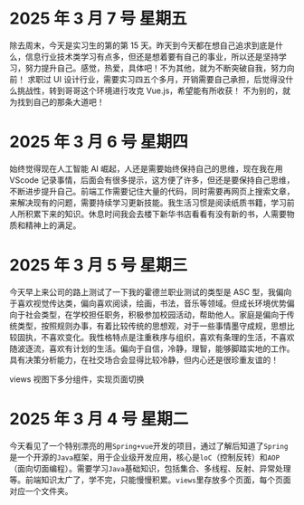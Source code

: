 # 2025 年 3 月 7 号 星期五

除去周末，今天是实习生的第的第 15 天。昨天到今天都在想自己追求到底是什么，信息行业技术类学习有点多，但还是想着要有自己的事业，所以还是坚持学习，努力提升自己。感觉，热爱，具体吧！不为其他，就为不断突破自我，努力向前！
求职过 UI 设计行业，需要实习四五个多月，开销需要自己承担，后觉得没什么挑战性，转到哥哥这个环境进行攻克 Vue.js，希望能有所收获！
不为别的，就为找到自己的那条大道吧！

# 2025 年 3 月 6 号 星期四

始终觉得现在人工智能 AI 崛起，人还是需要始终保持自己的思维，现在我在用 VScode 记录事情，后面会有很多提示，这方便了许多，但还是要保持自己思维，不断进步提升自己。前端工作需要记住大量的代码，同时需要再网页上搜索文章，来解决现有的问题，需要持续学习更新技能。我生活习惯是阅读纸质书籍，学习前人所积累下来的知识。休息时间我会去楼下新华书店看看有没有新的书，人需要物质和精神上的满足。

# 2025 年 3 月 5 号 星期三

今天早上来公司的路上测试了一下我的霍德兰职业测试的类型是 ASC 型，我偏向于喜欢视觉传达类，偏向喜欢阅读，绘画，书法，音乐等领域。但成长环境优势偏向于社会类型，在学校担任职务，积极参加校园活动，帮助他人。家庭是偏向于传统类型，按照规则办事，有着比较传统的思想观，对于一些事情墨守成规，思想比较固执，不喜欢变化。我性格特点是注重秩序与组织，喜欢有条理的生活，不喜欢随波逐流，喜欢有计划的生活。偏向于自信，冷静，理智，能够脚踏实地的工作。具有决策分析能力，在社交场合会显得比较冷静，但内心还是很珍重友谊的！

views 视图下多分组件，实现页面切换

# 2025 年 3 月 4 号 星期二

今天看见了一个特别漂亮的用`Spring+vue`开发的项目，通过了解后知道了`Spring`是一个开源的`Java`框架，用于企业级开发应用，核心是`loC`（控制反转）和`AOP`（面向切面编程）。需要学习`Java`基础知识，包括集合、多线程、反射、异常处理等。前端知识太广了，学不完，只能慢慢积累。`views`里存放多个页面，每个页面对应一个文件夹。
